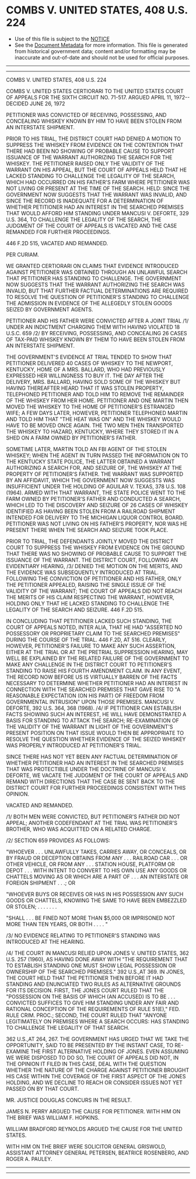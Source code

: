 ---
---

# COMBS V. UNITED STATES, 408 U.S. 224

* Use of this file is subject to the [NOTICE](https://github.com/publicdocs/notice/blob/master/NOTICE)
* See the [Document Metadata](../../../) for more information.
  This file is generated from historical government data; content and/or formatting may be inaccurate and out-of-date and should not be used for official purposes.

----------
----------

COMBS V. UNITED STATES, 408 U.S. 224

COMBS V. UNITED STATES CERTIORARI TO THE UNITED STATES COURT OF APPEALS FOR THE SIXTH CIRCUIT NO. 71-517.  ARGUED APRIL 11, 1972-- DECIDED JUNE 26, 1972

PETITIONER WAS CONVICTED OF RECEIVING, POSSESSING, AND CONCEALING WHISKEY KNOWN BY HIM TO HAVE BEEN STOLEN FROM AN INTERSTATE SHIPMENT.

PRIOR TO HIS TRIAL, THE DISTRICT COURT HAD DENIED A MOTION TO SUPPRESS THE WHISKEY FROM EVIDENCE ON THE CONTENTION THAT THERE HAD BEEN NO SHOWING OF PROBABLE CAUSE TO SUPPORT ISSUANCE OF THE WARRANT AUTHORIZING THE SEARCH FOR THE WHISKEY.  THE PETITIONER RAISED ONLY THE VALIDITY OF THE WARRANT ON HIS APPEAL, BUT THE COURT OF APPEALS HELD THAT HE LACKED STANDING TO CHALLENGE THE LEGALITY OF THE SEARCH, WHICH HAD OCCURRED ON HIS FATHER'S FARM WHERE PETITIONER WAS NOT LIVING OR PRESENT AT THE TIME OF THE SEARCH.  HELD:  SINCE THE GOVERNMENT NOW SUGGESTS THAT THE WARRANT WAS INVALID, AND SINCE THE RECORD IS INADEQUATE FOR A DETERMINATION OF WHETHER PETITIONER HAD AN INTEREST IN THE SEARCHED PREMISES THAT WOULD AFFORD HIM STANDING UNDER MANCUSI V. DEFORTE, 329 U.S. 364, TO CHALLENGE THE LEGALITY OF THE SEARCH, THE JUDGMENT OF THE COURT OF APPEALS IS VACATED AND THE CASE REMANDED FOR FURTHER PROCEEDINGS.

446 F.2D 515, VACATED AND REMANDED.

PER CURIAM.

WE GRANTED CERTIORARI ON CLAIMS THAT EVIDENCE INTRODUCED AGAINST PETITIONER WAS OBTAINED THROUGH AN UNLAWFUL SEARCH THAT PETITIONER HAS STANDING TO CHALLENGE.  THE GOVERNMENT NOW SUGGESTS THAT THE WARRANT AUTHORIZING THE SEARCH WAS INVALID, BUT THAT FURTHER FACTUAL DETERMINATIONS ARE REQUIRED TO RESOLVE THE QUESTION OF PETITIONER'S STANDING TO CHALLENGE THE ADMISSION IN EVIDENCE OF THE ALLEGEDLY STOLEN GOODS SEIZED BY GOVERNMENT AGENTS.

PETITIONER AND HIS FATHER WERE CONVICTED AFTER A JOINT TRIAL /1/ UNDER AN INDICTMENT CHARGING THEM WITH HAVING VIOLATED 18 U.S.C. 659 /2/  BY RECEIVING, POSSESSING, AND CONCEALING 26 CASES OF TAX-PAID WHISKEY KNOWN BY THEM TO HAVE BEEN STOLEN FROM AN INTERSTATE SHIPMENT.

THE GOVERNMENT'S EVIDENCE AT TRIAL TENDED TO SHOW THAT PETITIONER DELIVERED 40 CASES OF WHISKEY TO THE NEWPORT, KENTUCKY, HOME OF A MRS. BALLARD, WHO HAD PREVIOUSLY EXPRESSED HER WILLINGNESS TO BUY IT.  THE DAY AFTER THE DELIVERY, MRS. BALLARD, HAVING SOLD SOME OF THE WHISKEY BUT HAVING THEREAFTER HEARD THAT IT WAS STOLEN PROPERTY, TELEPHONED PETITIONER AND TOLD HIM TO REMOVE THE REMAINDER OF THE WHISKEY FROM HER HOME.  PETITIONER AND ONE MARTIN THEN MOVED THE WHISKEY TO THE HOME OF PETITIONER'S ESTRANGED WIFE; A FEW DAYS LATER, HOWEVER, PETITIONER TELEPHONED MARTIN AND TOLD HIM THAT "THE HEAT WAS ON" AND THE WHISKEY WOULD HAVE TO BE MOVED ONCE AGAIN.  THE TWO MEN THEN TRANSPORTED THE WHISKEY TO HAZARD, KENTUCKY, WHERE THEY STORED IT IN A SHED ON A FARM OWNED BY PETITIONER'S FATHER.

SOMETIME LATER, MARTIN TOLD AN FBI AGENT OF THE STOLEN WHISKEY; WHEN THE AGENT IN TURN PASSED THE INFORMATION ON TO THE KENTUCKY STATE POLICE, THE LATTER OBTAINED A WARRANT AUTHORIZING A SEARCH FOR, AND SEIZURE OF, THE WHISKEY AT THE PROPERTY OF PETITIONER'S FATHER.  THE WARRANT WAS SUPPORTED BY AN AFFIDAVIT, WHICH THE GOVERNMENT NOW SUGGESTS WAS INSUFFICIENT UNDER THE HOLDING OF AGUILAR V. TEXAS, 378 U.S. 108 (1964).  ARMED WITH THAT WARRANT, THE STATE POLICE WENT TO THE FARM OWNED BY PETITIONER'S FATHER AND CONDUCTED A SEARCH, WHICH LED TO THE DISCOVERY AND SEIZURE OF 26 CASES OF WHISKEY IDENTIFIED AS HAVING BEEN STOLEN FROM A RAILROAD SHIPMENT INTENDED FOR DELIVERY TO THE MICHIGAN LIQUOR CONTROL BOARD.  PETITIONER WAS NOT LIVING ON HIS FATHER'S PROPERTY, NOR WAS HE PRESENT THERE WHEN THE SEARCH AND SEIZURE TOOK PLACE.

PRIOR TO TRIAL, THE DEFENDANTS JOINTLY MOVED THE DISTRICT COURT TO SUPPRESS THE WHISKEY FROM EVIDENCE ON THE GROUND THAT THERE WAS NO SHOWING OF PROBABLE CAUSE TO SUPPORT THE ISSUANCE OF THE WARRANT.  THE DISTRICT COURT, FOLLOWING AN EVIDENTIARY HEARING, /3/  DENIED THE MOTION ON THE MERITS, AND THE EVIDENCE WAS SUBSEQUENTLY INTRODUCED AT TRIAL.  FOLLOWING THE CONVICTION OF PETITIONER AND HIS FATHER, ONLY THE PETITIONER APPEALED, RAISING THE SINGLE ISSUE OF THE VALIDITY OF THE WARRANT; THE COURT OF APPEALS DID NOT REACH THE MERITS OF HIS CLAIM RESPECTING THE WARRANT, HOWEVER, HOLDING ONLY THAT HE LACKED STANDING TO CHALLENGE THE LEGALITY OF THE SEARCH AND SEIZURE.  446 F.2D 515.

IN CONCLUDING THAT PETITIONER LACKED SUCH STANDING, THE COURT OF APPEALS NOTED, INTER ALIA, THAT HE HAD "ASSERTED NO POSSESSORY OR PROPRIETARY CLAIM TO THE SEARCHED PREMISES" DURING THE COURSE OF THE TRIAL.  446 F.2D, AT 516.  CLEARLY, HOWEVER, PETITIONER'S FAILURE TO MAKE ANY SUCH ASSERTION, EITHER AT THE TRIAL OR AT THE PRETRIAL SUPPRESSION HEARING, MAY WELL BE EXPLAINED BY THE RELATED FAILURE OF THE GOVERNMENT TO MAKE ANY CHALLENGE IN THE DISTRICT COURT TO PETITIONER'S STANDING TO RAISE HIS FOURTH AMENDMENT CLAIM.  IN ANY EVENT, THE RECORD NOW BEFORE US IS VIRTUALLY BARREN OF THE FACTS NECESSARY TO DETERMINE WHETHER PETITIONER HAD AN INTEREST IN CONNECTION WITH THE SEARCHED PREMISES THAT GAVE RISE TO "A REASONABLE EXPECTATION (ON HIS PART) OF FREEDOM FROM GOVERNMENTAL INTRUSION" UPON THOSE PREMISES.  MANCUSI V. DEFORTE, 392 U.S. 364, 368 (1968).  /4/  IF PETITIONER CAN ESTABLISH FACTS SHOWING SUCH AN INTEREST, HE WILL HAVE DEMONSTRATED A BASIS FOR STANDING TO ATTACK THE SEARCH; RE-EXAMINATION OF THE VALIDITY OF THE WARRANT IN LIGHT OF THE GOVERNMENT'S PRESENT POSITION ON THAT ISSUE WOULD THEN BE APPROPRIATE TO RESOLVE THE QUESTION WHETHER EVIDENCE OF THE SEIZED WHISKEY WAS PROPERLY INTRODUCED AT PETITIONER'S TRIAL.

SINCE THERE HAS NOT YET BEEN ANY FACTUAL DETERMINATION OF WHETHER PETITIONER HAD AN INTEREST IN THE SEARCHED PREMISES THAT WAS PROTECTIBLE UNDER THE DOCTRINE OF MANCUSI V. DEFORTE, WE VACATE THE JUDGMENT OF THE COURT OF APPEALS AND REMAND WITH DIRECTIONS THAT THE CASE BE SENT BACK TO THE DISTRICT COURT FOR FURTHER PROCEEDINGS CONSISTENT WITH THIS OPINION.

VACATED AND REMANDED.

/1/  BOTH MEN WERE CONVICTED, BUT PETITIONER'S FATHER DID NOT APPEAL; ANOTHER CODEFENDANT AT THE TRIAL WAS PETITIONER'S BROTHER, WHO WAS ACQUITTED ON A RELATED CHARGE.

/2/  SECTION 659 PROVIDES AS FOLLOWS:

"WHOEVER . . . UNLAWFULLY TAKES, CARRIES AWAY, OR CONCEALS, OR BY FRAUD OR DECEPTION OBTAINS FROM ANY . . . RAILROAD CAR . . . OR OTHER VEHICLE, OR FROM ANY . . . STATION HOUSE, PLATFORM OR DEPOT . . . WITH INTENT TO CONVERT TO HIS OWN USE ANY GOODS OR CHATTELS MOVING AS OR WHICH ARE A PART OF . . . AN INTERSTATE OR FOREIGN SHIPMENT . . .; OR

"WHOEVER BUYS OR RECEIVES OR HAS IN HIS POSSESSION ANY SUCH GOODS OR CHATTELS, KNOWING THE SAME TO HAVE BEEN EMBEZZLED OR STOLEN; . . . .          .          .          .

"SHALL . . . BE FINED NOT MORE THAN $5,000 OR IMPRISONED NOT MORE THAN TEN YEARS, OR BOTH . . . . "

/3/  NO EVIDENCE RELATING TO PETITIONER'S STANDING WAS INTRODUCED AT THE HEARING.

/4/ THE COURT IN MANCUSI RELIED UPON JONES V. UNITED STATES, 362 U.S. 257 (1960), AS HAVING DONE AWAY WITH "THE REQUIREMENT THAT TO ESTABLISH STANDING ONE MUST SHOW LEGAL POSSESSION OR OWNERSHIP OF THE SEARCHED PREMISES."  392 U.S.,AT 369.  IN JONES, THE COURT HELD THAT THE PETITIONER THEN BEFORE IT HAD STANDING AND ENUNCIATED TWO RULES AS ALTERNATIVE GROUNDS FOR ITS DECISION.  FIRST, THE JONES COURT RULED THAT THE "POSSESSION ON THE BASIS OF WHICH (AN ACCUSED) IS TO BE . . . CONVICTED SUFFICES TO GIVE HIM STANDING UNDER ANY FAIR AND RATIONAL CONCEPTION OF THE REQUIREMENTS OF RULE 51(E)," FED. RULE CRIM. PROC.; SECOND, THE COURT RULED THAT "ANYONE LEGITIMATELY ON PREMISES WHERE A SEARCH OCCURS: HAS STANDING TO CHALLENGE THE LEGALITY OF THAT SEARCH.

362 U.S.,AT 264, 267.  THE GOVERNMENT HAS URGED THAT WE TAKE THE OPPORTUNITY, SAID TO BE PRESENTED BY THE INSTANT CASE, TO RE-EXAMINE THE FIRST ALTERNATIVE HOLDING OF JONES.  EVEN ASSUMING WE WERE DISPOSED TO DO SO, THE COURT OF APPEALS DID NOT, IN THE OPINION IT FILED IN THIS CASE, DEAL WITH THE QUESTION WHETHER THE NATURE OF THE CHARGE AGAINST PETITIONER BROUGHT HIS CASE WITHIN THE COVERAGE OF THE FIRST ASPECT OF THE JONES HOLDING, AND WE DECLINE TO REACH OR CONSIDER ISSUES NOT YET PASSED ON BY THAT COURT.

MR. JUSTICE DOUGLAS CONCURS IN THE RESULT.

JAMES N. PERRY ARGUED THE CAUSE FOR PETITIONER.  WITH HIM ON THE BRIEF WAS WILLIAM F. HOPKINS.

WILLIAM BRADFORD REYNOLDS ARGUED THE CAUSE FOR THE UNITED STATES.

WITH HIM ON THE BRIEF WERE SOLICITOR GENERAL GRISWOLD, ASSISTANT ATTORNEY GENERAL PETERSEN, BEATRICE ROSENBERG, AND ROGER A. PAULEY.


----------
----------

